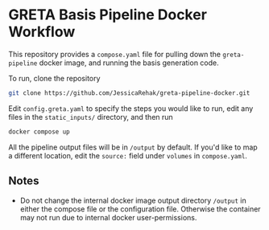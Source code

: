 # GRETA Basis Pipeline Docker Workflow

This repository provides a `compose.yaml` file for pulling down the `greta-pipeline` docker image, and running the basis generation code.

To run, clone the repository
```bash
git clone https://github.com/JessicaRehak/greta-pipeline-docker.git
```

Edit `config.greta.yaml` to specify the steps you would like to run, edit any files in the `static_inputs/` directory, and then run

```bash
docker compose up
```

All the pipeline output files will be in `/output` by default. If you'd like to map a different location, edit the `source:` field under `volumes` in `compose.yaml`. 

## Notes

- Do not change the internal docker image output directory `/output` in either the compose file or the configuration file. Otherwise the container may not run due to internal docker user-permissions.